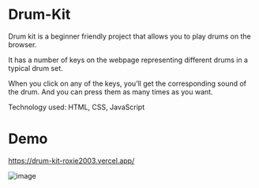 # Drum-Kit

Drum kit is a beginner friendly project that allows you to play drums on the browser.

It has a number of keys on the webpage representing different drums in a typical drum set. 

When you click on any of the keys, you’ll get the corresponding sound of the drum. And you can press them as many times as you want.

Technology used: HTML, CSS, JavaScript


# Demo

https://drum-kit-roxie2003.vercel.app/

![image](https://user-images.githubusercontent.com/59964427/225333353-9f695fa6-5767-4538-adde-fa59e0bc460d.png)
